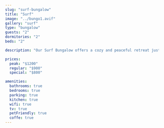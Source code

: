 ```yaml
---
slug: "surf-bungalow"
title: "Surf"
image: "../bungo1.avif"
gallery: "surf"
type: "bungalow"
guests: "2"
dormitories: "2"
beds: "2"

description: "Our Surf Bungalow offers a cozy and peaceful retreat just steps from the beach. With rustic decor, comfortable beds, and a private bathroom, it's perfect for couples or small families looking to relax and enjoy the beauty of Playa Blanca."

prices:
  peak: "$1200"
  regular: "$900"
  special: "$800"

amenities:
  bathrooms: true
  bedrooms: true
  parking: true
  kitchen: true
  wifi: true
  tv: true
  petFriendly: true
  coffe: true
---
```

